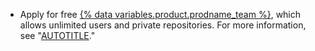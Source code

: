 * Apply for free [{% data variables.product.prodname_team %}](/get-started/learning-about-github/githubs-plans), which allows unlimited users and private repositories. For more information, see "[AUTOTITLE](/education/explore-the-benefits-of-teaching-and-learning-with-github-education/github-education-for-teachers/apply-to-github-education-as-a-teacher)."
